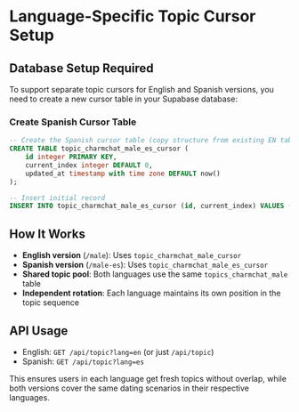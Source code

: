 # Language-Specific Topic Cursor Setup

## Database Setup Required

To support separate topic cursors for English and Spanish versions, you need to create a new cursor table in your Supabase database:

### Create Spanish Cursor Table

```sql
-- Create the Spanish cursor table (copy structure from existing EN table)
CREATE TABLE topic_charmchat_male_es_cursor (
    id integer PRIMARY KEY,
    current_index integer DEFAULT 0,
    updated_at timestamp with time zone DEFAULT now()
);

-- Insert initial record
INSERT INTO topic_charmchat_male_es_cursor (id, current_index) VALUES (1, 0);
```

## How It Works

- **English version** (`/male`): Uses `topic_charmchat_male_cursor`
- **Spanish version** (`/male-es`): Uses `topic_charmchat_male_es_cursor`
- **Shared topic pool**: Both languages use the same `topics_charmchat_male` table
- **Independent rotation**: Each language maintains its own position in the topic sequence

## API Usage

- English: `GET /api/topic?lang=en` (or just `/api/topic`)
- Spanish: `GET /api/topic?lang=es`

This ensures users in each language get fresh topics without overlap, while both versions cover the same dating scenarios in their respective languages. 